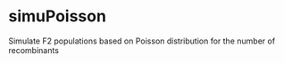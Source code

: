 # simuPoisson
Simulate F2 populations based on Poisson distribution for the number of recombinants

